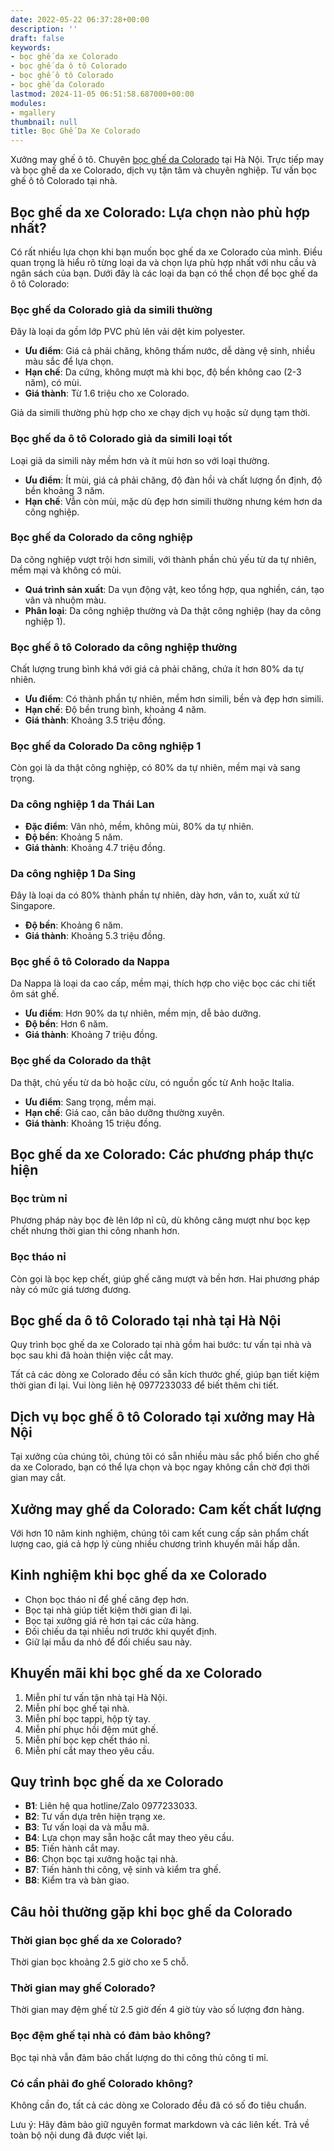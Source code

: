 ```yaml
---
date: 2022-05-22 06:37:28+00:00
description: ''
draft: false
keywords:
- bọc ghế da xe Colorado
- bọc ghế da ô tô Colorado
- bọc ghế ô tô Colorado
- bọc ghế da Colorado
lastmod: 2024-11-05 06:51:58.687000+00:00
modules:
- mgallery
thumbnail: null
title: Bọc Ghế Da Xe Colorado
---
```


Xưởng may ghế ô tô. Chuyên [bọc ghế da Colorado](https://bocgheoto.vn/chvrolet/boc-ghe-da-xe-colorado.html) tại Hà Nội. Trực tiếp may và bọc ghế da xe Colorado, dịch vụ tận tâm và chuyên nghiệp. Tư vấn bọc ghế ô tô Colorado tại nhà.

## Bọc ghế da xe Colorado: Lựa chọn nào phù hợp nhất?
Có rất nhiều lựa chọn khi bạn muốn bọc ghế da xe Colorado của mình. Điều quan trọng là hiểu rõ từng loại da và chọn lựa phù hợp nhất với nhu cầu và ngân sách của bạn. Dưới đây là các loại da bạn có thể chọn để bọc ghế da ô tô Colorado:

### Bọc ghế da Colorado giả da simili thường
Đây là loại da gồm lớp PVC phủ lên vải dệt kim polyester.

- **Ưu điểm**: Giá cả phải chăng, không thấm nước, dễ dàng vệ sinh, nhiều màu sắc để lựa chọn.
- **Hạn chế**: Da cứng, không mượt mà khi bọc, độ bền không cao (2-3 năm), có mùi.
- **Giá thành**: Từ 1.6 triệu cho xe Colorado.

Giả da simili thường phù hợp cho xe chạy dịch vụ hoặc sử dụng tạm thời.

### Bọc ghế da ô tô Colorado giả da simili loại tốt
Loại giả da simili này mềm hơn và ít mùi hơn so với loại thường.

- **Ưu điểm**: Ít mùi, giá cả phải chăng, độ đàn hồi và chất lượng ổn định, độ bền khoảng 3 năm.
- **Hạn chế**: Vẫn còn mùi, mặc dù đẹp hơn simili thường nhưng kém hơn da công nghiệp.

### Bọc ghế da Colorado da công nghiệp
Da công nghiệp vượt trội hơn simili, với thành phần chủ yếu từ da tự nhiên, mềm mại và không có mùi.

- **Quá trình sản xuất**: Da vụn động vật, keo tổng hợp, qua nghiền, cán, tạo vân và nhuộm màu.
- **Phân loại**: Da công nghiệp thường và Da thật công nghiệp (hay da công nghiệp 1).

### Bọc ghế ô tô Colorado da công nghiệp thường
Chất lượng trung bình khá với giá cả phải chăng, chứa ít hơn 80% da tự nhiên.

- **Ưu điểm**: Có thành phần tự nhiên, mềm hơn simili, bền và đẹp hơn simili.
- **Hạn chế**: Độ bền trung bình, khoảng 4 năm.
- **Giá thành**: Khoảng 3.5 triệu đồng.

### Bọc ghế da Colorado Da công nghiệp 1
Còn gọi là da thật công nghiệp, có 80% da tự nhiên, mềm mại và sang trọng.

### Da công nghiệp 1 da Thái Lan
- **Đặc điểm**: Vân nhỏ, mềm, không mùi, 80% da tự nhiên.
- **Độ bền**: Khoảng 5 năm.
- **Giá thành**: Khoảng 4.7 triệu đồng.

### Da công nghiệp 1 Da Sing
Đây là loại da có 80% thành phần tự nhiên, dày hơn, vân to, xuất xứ từ Singapore.

- **Độ bền**: Khoảng 6 năm.
- **Giá thành**: Khoảng 5.3 triệu đồng.

### Bọc ghế ô tô Colorado da Nappa
Da Nappa là loại da cao cấp, mềm mại, thích hợp cho việc bọc các chi tiết ôm sát ghế.

- **Ưu điểm**: Hơn 90% da tự nhiên, mềm mịn, dễ bảo dưỡng.
- **Độ bền**: Hơn 6 năm.
- **Giá thành**: Khoảng 7 triệu đồng.

### Bọc ghế da Colorado da thật
Da thật, chủ yếu từ da bò hoặc cừu, có nguồn gốc từ Anh hoặc Italia.

- **Ưu điểm**: Sang trọng, mềm mại.
- **Hạn chế**: Giá cao, cần bảo dưỡng thường xuyên.
- **Giá thành**: Khoảng 15 triệu đồng.

## Bọc ghế da xe Colorado: Các phương pháp thực hiện

### Bọc trùm nỉ
Phương pháp này bọc đè lên lớp nỉ cũ, dù không căng mượt như bọc kẹp chết nhưng thời gian thi công nhanh hơn.

### Bọc tháo nỉ
Còn gọi là bọc kẹp chết, giúp ghế căng mượt và bền hơn. Hai phương pháp này có mức giá tương đương.

## Bọc ghế da ô tô Colorado tại nhà tại Hà Nội
Quy trình bọc ghế da xe Colorado tại nhà gồm hai bước: tư vấn tại nhà và bọc sau khi đã hoàn thiện việc cắt may.

Tất cả các dòng xe Colorado đều có sẵn kích thước ghế, giúp bạn tiết kiệm thời gian đi lại. Vui lòng liên hệ 0977233033 để biết thêm chi tiết.

## Dịch vụ bọc ghế ô tô Colorado tại xưởng may Hà Nội
Tại xưởng của chúng tôi, chúng tôi có sẵn nhiều màu sắc phổ biến cho ghế da xe Colorado, bạn có thể lựa chọn và bọc ngay không cần chờ đợi thời gian may cắt.

## Xưởng may ghế da Colorado: Cam kết chất lượng
Với hơn 10 năm kinh nghiệm, chúng tôi cam kết cung cấp sản phẩm chất lượng cao, giá cả hợp lý cùng nhiều chương trình khuyến mãi hấp dẫn.

## Kinh nghiệm khi bọc ghế da xe Colorado
- Chọn bọc tháo nỉ để ghế căng đẹp hơn.
- Bọc tại nhà giúp tiết kiệm thời gian đi lại.
- Bọc tại xưởng giá rẻ hơn tại các cửa hàng.
- Đối chiếu da tại nhiều nơi trước khi quyết định.
- Giữ lại mẫu da nhỏ để đối chiếu sau này.

## Khuyến mãi khi bọc ghế da xe Colorado
1. Miễn phí tư vấn tận nhà tại Hà Nội.
2. Miễn phí bọc ghế tại nhà.
3. Miễn phí bọc tappi, hộp tỳ tay.
4. Miễn phí phục hồi đệm mút ghế.
5. Miễn phí bọc kẹp chết tháo nỉ.
6. Miễn phí cắt may theo yêu cầu.

## Quy trình bọc ghế da xe Colorado
- **B1**: Liên hệ qua hotline/Zalo 0977233033.
- **B2**: Tư vấn dựa trên hiện trạng xe.
- **B3**: Tư vấn loại da và mẫu mã.
- **B4**: Lựa chọn may sẵn hoặc cắt may theo yêu cầu.
- **B5**: Tiến hành cắt may.
- **B6**: Chọn bọc tại xưởng hoặc tại nhà.
- **B7**: Tiến hành thi công, vệ sinh và kiểm tra ghế.
- **B8**: Kiểm tra và bàn giao.

## Câu hỏi thường gặp khi bọc ghế da Colorado

### Thời gian bọc ghế da xe Colorado?
Thời gian bọc khoảng 2.5 giờ cho xe 5 chỗ.

### Thời gian may ghế Colorado?
Thời gian may đệm ghế từ 2.5 giờ đến 4 giờ tùy vào số lượng đơn hàng.

### Bọc đệm ghế tại nhà có đảm bảo không?
Bọc tại nhà vẫn đảm bảo chất lượng do thi công thủ công tỉ mỉ.

### Có cần phải đo ghế Colorado không?
Không cần đo, tất cả các dòng xe Colorado đều đã có số đo tiêu chuẩn.

Lưu ý: Hãy đảm bảo giữ nguyên format markdown và các liên kết. Trả về toàn bộ nội dung đã được viết lại.